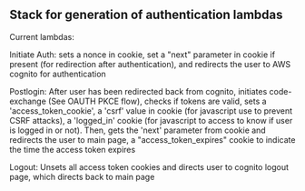 ## Stack for generation of authentication lambdas

Current lambdas:

Initiate Auth: sets a nonce in cookie, set a "next" parameter in cookie if present (for redirection after authentication), and redirects the user to AWS cognito for authentication

Postlogin: After user has been redirected back from cognito, initiates code-exchange (See OAUTH PKCE flow), checks if tokens are valid, sets a 'access_token_cookie', a 'csrf' value in cookie (for javascript use to prevent CSRF attacks), a 'logged_in' cookie (for javascript to access to know if user is logged in or not). Then, gets the 'next' parameter from cookie and redirects the user to main page, a "access_token_expires" cookie to indicate the time the access token expires

Logout: Unsets all access token cookies and directs user to cognito logout page, which directs back to main page
